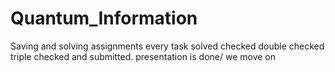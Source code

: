 # Quantum_Information
Saving and solving assignments
every task solved checked double checked triple checked and submitted.
presentation is done/ we move on